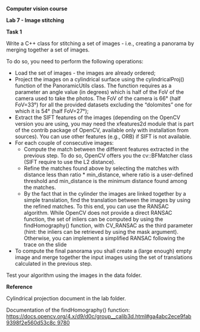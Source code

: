 ﻿**Computer vision course**

**Lab 7 - Image stitching**

**Task 1**

Write a C++ class for stitching a set of images  - i.e., creating a panorama by merging together a set of images.

To do so, you need to perform the following operations:

- Load the set of images - the images are already ordered;
- Project the images on a cylindrical surface using the cylindricalProj() function of the PanoramicUtils class. The function requires as a parameter an angle value (in degrees) which is half of the FoV of the camera used to take the photos. The FoV of the camera is 66° (half FoV=33°) for all the provided datasets excluding the “dolomites” one for which it is 54° (half FoV=27°);
- Extract the SIFT features of the images (depending on the OpenCV version you are using, you may need the xfeatures2d module that is part of the contrib package of OpenCV, available only with installation from sources). You can use other features (e.g., ORB) if SIFT is not available.
- For each couple of consecutive images:
  - Compute the match between the different features extracted in the previous step. To do so, OpenCV offers you the cv::BFMatcher class (SIFT require to use the L2 distance).
  - Refine the matches found above by selecting the matches with distance less than ratio \* min\_distance, where ratio is a user-defined threshold and min\_distance is the minimum distance found among the matches.
  - By the fact that in the cylinder the images are linked together by a simple translation, find the translation between the images by using the refined matches. To this end, you can use the RANSAC algorithm. While OpenCV does not provide a direct RANSAC function, the set of inliers can be computed by using the findHomography() function, with CV\_RANSAC as the third parameter (hint: the inliers can be retrieved by using the mask argument). Otherwise, you can implement a simplified RANSAC following the trace on the slide
- To compute the final panorama you shall create a (large enough) empty image and merge together the input images using the set of translations calculated in the previous step.

Test your algorithm using the images in the data folder.

**Reference**

Cylindrical projection document in the lab folder.

Documentation of the findHomography() function: [https://docs.opencv.org/4.x/d9/d0c/group__calib3d.html#ga4abc2ece9fab9398f2e560d53c8c 9780](https://docs.opencv.org/4.x/d9/d0c/group__calib3d.html#ga4abc2ece9fab9398f2e560d53c8c9780)
